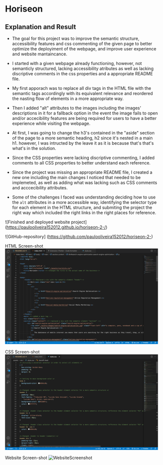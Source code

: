 # Horiseon 

## Explanation and Result

* The goal for this project was to improve the semantic structure, accessibility features and css commenting of the given page to better optimize the deployiment of the webpage, and improve user experience and website mantaincance.

* I started with a given webpage already functioning, however, not semanticly structured, lacking accessibility atributes as well as lacking discriptive comments in the css properties and a appropriate README file.

* My first apporach was to replace all div tags in the HTML file with the semantic tags accordingly with its equivalent relevance and reordered the nasting flow of elements in a more appropriate way. 

* Then I added "alt" attributes to the images including the images' descriptions in it for a fallback option in the event the image fails to open and/or accecibility features are being required for users to have a better experience while visiting the webpage.

* At first, I was going to change the h3's contained in the "aside" section of the page to a more semantic heading, h2 since it's nested in a main h1. however, I was intructed by the leave it as it is because that's that's what's in the solution.

* Since the CSS properties were lacking discriptive commenting, I added comments to all CSS properties to better understand each reference. 

* Since the project was missing an appropriate README file, I created a new one including the main changes I noticed that needed to be implemeted, as well as adding what was lacking such as CSS comments and acccecibility attributes.

* Some of the challenges I faced was understanding deciding how to use the `alt` attributes in a more accessible way, identifying the selector type for each element in the HTML structure, and submiting the project the right way which included the right links in the right places for reference.

![Finished and deployed website project] (https://paulooliveira152012.github.io/horiseon-2-/)

![GitHub-repository] (https://github.com/paulooliveira152012/horiseon-2-)

HTML Screen-shot
![HTML ScreenShot](assets/images/ScreenShots/Screen%20Shot%20html.png)

CSS Screen-shot
![CSS ScreenShot](assets/images/ScreenShots/Screen%20Shot%20CSS.png)

Website Screen-shot
![WebsiteScreenshot](assets/images/ScreenShots/Screen%20Shot%202022-03-10%20at%203.40.46%20PM.png)

